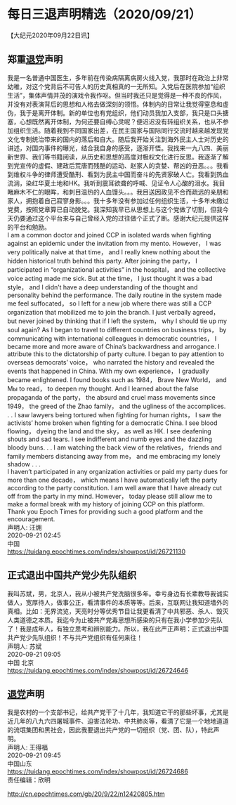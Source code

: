 # 每日三退声明精选（2020/09/21）
  
  
【大纪元2020年09月22日讯】  
## 郑重<a href="http://cn.epochtimes.com/gb/tag/%E9%80%80%E5%85%9A.html">退党</a>声明  
我是一名普通中国医生，多年前在传染病隔离病房火线入党，我那时在政治上非常幼稚，对这个党背后不可告人的历史真相真的一无所知。入党后在医院参加“组织生活”，集体声情并茂的演戏令我作呕。但当时我还只是觉得是一种不良的作风，并没有对表演背后的思想和人格去做深刻的领悟。体制内的日常让我觉得窒息和虚伪，我于是离开体制。新的单位也有党组织，他们动员我加入支部，我只是口头搪塞，心想既然离开体制，为何还要自缚心灵呢？便迟迟没有转组织关系，也从不参加组织生活。随着我到不同国家出差，在民主国家与国际同行交流时越来越发现党文化专制统治带来的国内的落后和自大。随后我开始关注到海外民主人士对历史的讲述，对国内事件的曝光，结合我自身的感受，逐渐开悟。我找来一九八四、美丽新世界、我们等书籍阅读，从历史和思想的高度对极权文化进行反思。我逐渐了解到党宣传的虚假、建政后荒唐而残酷的运动、赵家人的贪婪、帮凶的丑恶。。。我看到维权斗争的律师遭受酷刑、看到为民主中国而奋斗的先贤家破人亡。我看到热血流淌，染红华夏土地和HK。我听到震耳欲聋的呼喊、见证令人心酸的泪水。我目睹麻木不仁的眼眸，和刺目温热的人血馒头。。。我目送因政见不合而疏远的亲朋和家人，拥抱着自己寂寥身影。。。我十多年没有参加过任何组织生活，十多年未缴过党费，按照党章算已自动脱党。我深知我早已从思想上与这个党做了切割，但我今天仍要通过这个平台来与自己曾经入党的过往做个正式了断。感谢大纪元提供这样的平台和勉励。  
I am a common doctor and joined CCP in isolated wards when fighting against an epidemic under the invitation from my mento. However， I was very politically naive at that time， and I really knew nothing about the hidden historical truth behind this party. After joining the party， I participated in &#8220;organizational activities&#8221; in the hospital， and the collective voice acting made me sick. But at the time， I just thought it was a bad style， and I didn&#8217;t have a deep understanding of the thought and personality behind the performance. The daily routine in the system made me feel suffocated， so I left for a new job where there was still a CCP organization that mobilized me to join the branch. I just verbally agreed， but never joined by thinking that if I left the system， why I should tie up my soul again? As I began to travel to different countries on business trips， by communicating with international colleagues in democratic countries， I became more and more aware of China&#8217;s backwardness and arrogance. I attribute this to the dictatorship of party culture. I began to pay attention to overseas democrats&#8217; voice， who narrated the history and revealed the events that happened in China. With my own experience， I gradually became enlightened. I found books such as 1984， Brave New World， and Мы to read， to deepen my thought. And I learned about the false propaganda of the party， the absurd and cruel mass movements since 1949， the greed of the Zhao family， and the ugliness of the accomplices. . . I saw lawyers being tortured when fighting for human rights， I saw the activists’ home broken when fighting for a democratic China. I see blood flowing， dyeing the land and the sky， as well as HK. I see deafening shouts and sad tears. I see indifferent and numb eyes and the dazzling bloody buns. . . I am watching the back view of the relatives， friends and family members distancing away from me， and me embracing my lonely shadow . . .  
I haven&#8217;t participated in any organization activities or paid my party dues for more than one decade， which means I have automatically left the party according to the party constitution. I am well aware that I have already cut off from the party in my mind. However， today please still allow me to make a formal break with my history of joining CCP on this platform.  
Thank you Epoch Times for providing such a good platform and the encouragement.  
声明人: 汪㶲  
2020-09-21 02:45  
中国  
https://tuidang.epochtimes.com/index/showpost/id/26721130  
## 正式退出中国共产党少先队组织  
我叫苏斌，男，北京人，我从小被共产党洗脑很多年。幸亏身边有长辈教导我诚实做人，宽厚待人，做事公正，看清事件的本质等等。后来，互联网让我知道墙外的真相。比如：无界流览，天亮时分等优秀节目让我更看清了中共邪恶、杀人、毁灭人类道德之本质。我迄今为止被共产党毒思想所感染的只有在我小学参加少先队了！我是成年人，有独立思考和辨别能力。所以，我在此严正声明：正式退出中国共产党少先队组织！不与共产党组织有任何来往！  
声明人: 苏斌  
2020-09-21 09:05  
中国 北京  
https://tuidang.epochtimes.com/index/showpost/id/26724646  
## <a href="http://cn.epochtimes.com/gb/tag/%E9%80%80%E5%85%9A.html">退党</a>声明  
我是农村的一个支部书记，给共产党干了十几年，我知道它干的那些坏事，尤其是近几年的八九六四屠城事件、迫害法轮功、中共肺炎等，看清了它是一个地地道道的流氓集团和黑社会，因此我要退出共产党的一切组织（党、团、队），特此声明。  
声明人: 王得福  
2020-09-21 09:45  
中国山东  
https://tuidang.epochtimes.com/index/showpost/id/26724686  
责任编辑：欣明  
  
  
  
http://cn.epochtimes.com/gb/20/9/22/n12420805.htm
